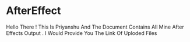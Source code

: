 # AfterEffect
Hello There ! This Is Priyanshu And The Document Contains All Mine After Effects Output . I Would Provide You The Link Of Uploded Files
